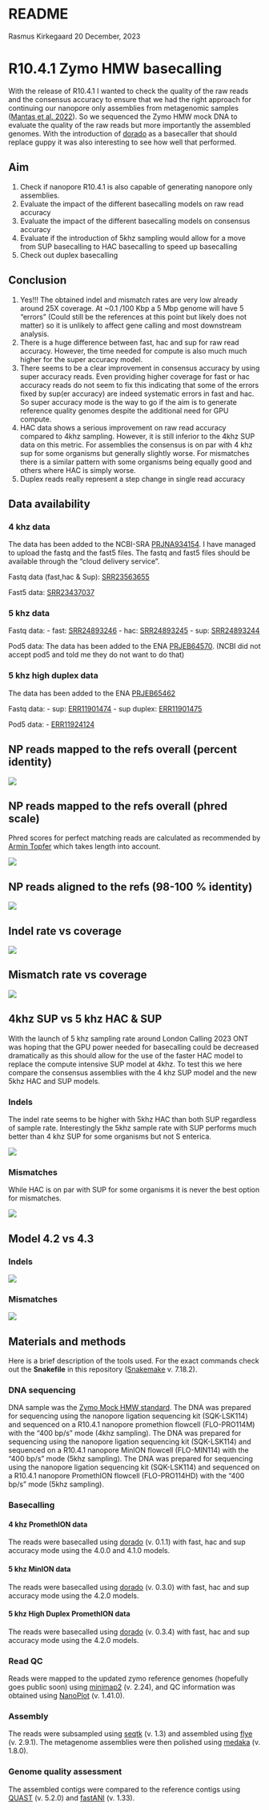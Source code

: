 README
================
Rasmus Kirkegaard
20 December, 2023

# R10.4.1 Zymo HMW basecalling

With the release of R10.4.1 I wanted to check the quality of the raw
reads and the consensus accuracy to ensure that we had the right
approach for continuing our nanopore only assemblies from metagenomic
samples ([Mantas et
al. 2022](https://www.nature.com/articles/s41592-022-01539-7)). So we
sequenced the Zymo HMW mock DNA to evaluate the quality of the raw reads
but more importantly the assembled genomes. With the introduction of
[dorado](https://github.com/nanoporetech/dorado) as a basecaller that
should replace guppy it was also interesting to see how well that
performed.

## Aim

1.  Check if nanopore R10.4.1 is also capable of generating nanopore
    only assemblies.
2.  Evaluate the impact of the different basecalling models on raw read
    accuracy
3.  Evaluate the impact of the different basecalling models on consensus
    accuracy
4.  Evaluate if the introduction of 5khz sampling would allow for a move
    from SUP basecalling to HAC basecalling to speed up basecalling
5.  Check out duplex basecalling

## Conclusion

1.  Yes!!! The obtained indel and mismatch rates are very low already
    around 25X coverage. At \~0.1 /100 Kbp a 5 Mbp genome will have 5
    “errors” (Could still be the references at this point but likely
    does not matter) so it is unlikely to affect gene calling and most
    downstream analysis.
2.  There is a huge difference between fast, hac and sup for raw read
    accuracy. However, the time needed for compute is also much much
    higher for the super accuracy model.
3.  There seems to be a clear improvement in consensus accuracy by using
    super accuracy reads. Even providing higher coverage for fast or hac
    accuracy reads do not seem to fix this indicating that some of the
    errors fixed by sup(er accuracy) are indeed systematic errors in
    fast and hac. So super accuracy mode is the way to go if the aim is
    to generate reference quality genomes despite the additional need
    for GPU compute.
4.  HAC data shows a serious improvement on raw read accuracy compared
    to 4khz sampling. However, it is still inferior to the 4khz SUP data
    on this metric. For assemblies the consensus is on par with 4 khz
    sup for some organisms but generally slightly worse. For mismatches
    there is a similar pattern with some organisms being equally good
    and others where HAC is simply worse.
5.  Duplex reads really represent a step change in single read accuracy

## Data availability

### 4 khz data

The data has been added to the NCBI-SRA
[PRJNA934154](https://www.ncbi.nlm.nih.gov/bioproject/PRJNA934154). I
have managed to upload the fastq and the fast5 files. The fastq and
fast5 files should be available through the “cloud delivery service”.

Fastq data (fast,hac & Sup):
[SRR23563655](https://trace.ncbi.nlm.nih.gov/Traces/?view=run_browser&page_size=10&acc=SRR23563655&display=data-access)

Fast5 data:
[SRR23437037](https://trace.ncbi.nlm.nih.gov/Traces/?view=run_browser&acc=SRR23437037&display=data-access)

### 5 khz data

Fastq data: - fast:
[SRR24893246](https://trace.ncbi.nlm.nih.gov/Traces/?view=run_browser&page_size=10&acc=SRR24893246&display=data-access) -
hac:
[SRR24893245](https://trace.ncbi.nlm.nih.gov/Traces/?view=run_browser&page_size=10&acc=SRR24893245&display=data-access) -
sup:
[SRR24893244](https://trace.ncbi.nlm.nih.gov/Traces/?view=run_browser&page_size=10&acc=SRR24893244&display=data-access)

Pod5 data: The data has been added to the ENA
[PRJEB64570](https://www.ebi.ac.uk/ena/browser/view/PRJEB64570). (NCBI
did not accept pod5 and told me they do not want to do that)

### 5 khz high duplex data

The data has been added to the ENA
[PRJEB65462](https://www.ebi.ac.uk/ena/browser/view/PRJEB65462)

Fastq data: - sup:
[ERR11901474](https://www.ebi.ac.uk/ena/browser/view/ERR11901474) - sup
duplex:
[ERR11901475](https://www.ebi.ac.uk/ena/browser/view/ERR11901475)

Pod5 data: -
[ERR11924124](https://www.ebi.ac.uk/ena/browser/view/ERR11924124)

## NP reads mapped to the refs overall (percent identity)

![](README_files/figure-gfm/unnamed-chunk-1-1.png)<!-- -->

## NP reads mapped to the refs overall (phred scale)

Phred scores for perfect matching reads are calculated as recommended by
[Armin
Topfer](https://twitter.com/kirk3gaard/status/1397457000217423873) which
takes length into account.

![](README_files/figure-gfm/unnamed-chunk-2-1.png)<!-- -->

## NP reads aligned to the refs (98-100 % identity)

![](README_files/figure-gfm/unnamed-chunk-3-1.png)<!-- -->

## Indel rate vs coverage

![](README_files/figure-gfm/unnamed-chunk-4-1.png)<!-- -->

## Mismatch rate vs coverage

![](README_files/figure-gfm/unnamed-chunk-5-1.png)<!-- -->

## 4khz SUP vs 5 khz HAC & SUP

With the launch of 5 khz sampling rate around London Calling 2023 ONT
was hoping that the GPU power needed for basecalling could be decreased
dramatically as this should allow for the use of the faster HAC model to
replace the compute intensive SUP model at 4khz. To test this we here
compare the consensus assemblies with the 4 khz SUP model and the new
5khz HAC and SUP models.

### Indels

The indel rate seems to be higher with 5khz HAC than both SUP regardless
of sample rate. Interestingly the 5khz sample rate with SUP performs
much better than 4 khz SUP for some organisms but not S enterica.

![](README_files/figure-gfm/unnamed-chunk-6-1.png)<!-- -->

### Mismatches

While HAC is on par with SUP for some organisms it is never the best
option for mismatches.

![](README_files/figure-gfm/unnamed-chunk-7-1.png)<!-- -->

## Model 4.2 vs 4.3

### Indels

![](README_files/figure-gfm/unnamed-chunk-8-1.png)<!-- -->

### Mismatches

![](README_files/figure-gfm/unnamed-chunk-9-1.png)<!-- -->

## Materials and methods

Here is a brief description of the tools used. For the exact commands
check out the **Snakefile** in this repository
([Snakemake](https://snakemake.readthedocs.io/en/stable/) v. 7.18.2).

### DNA sequencing

DNA sample was the [Zymo Mock HMW
standard](https://zymoresearch.eu/products/zymobiomics-hmw-dna-standard).
The DNA was prepared for sequencing using the nanopore ligation
sequencing kit (SQK-LSK114) and sequenced on a R10.4.1 nanopore
promethion flowcell (FLO-PRO114M) with the “400 bp/s” mode (4khz
sampling). The DNA was prepared for sequencing using the nanopore
ligation sequencing kit (SQK-LSK114) and sequenced on a R10.4.1 nanopore
MinION flowcell (FLO-MIN114) with the “400 bp/s” mode (5khz sampling).
The DNA was prepared for sequencing using the nanopore ligation
sequencing kit (SQK-LSK114) and sequenced on a R10.4.1 nanopore
PromethION flowcell (FLO-PRO114HD) with the “400 bp/s” mode (5khz
sampling).

### Basecalling

#### 4 khz PromethION data

The reads were basecalled using
[dorado](https://github.com/nanoporetech/dorado) (v. 0.1.1) with fast,
hac and sup accuracy mode using the 4.0.0 and 4.1.0 models.

#### 5 khz MinION data

The reads were basecalled using
[dorado](https://github.com/nanoporetech/dorado) (v. 0.3.0) with fast,
hac and sup accuracy mode using the 4.2.0 models.

#### 5 khz High Duplex PromethION data

The reads were basecalled using
[dorado](https://github.com/nanoporetech/dorado) (v. 0.3.4) with fast,
hac and sup accuracy mode using the 4.2.0 models.

### Read QC

Reads were mapped to the updated zymo reference genomes (hopefully goes
public soon) using [minimap2](https://github.com/lh3/minimap2) (v.
2.24), and QC information was obtained using
[NanoPlot](https://github.com/wdecoster/NanoPlot) (v. 1.41.0).

### Assembly

The reads were subsampled using [seqtk](https://github.com/lh3/seqtk)
(v. 1.3) and assembled using [flye](https://github.com/fenderglass/Flye)
(v. 2.9.1). The metagenome assemblies were then polished using
[medaka](https://github.com/nanoporetech/medaka) (v. 1.8.0).

### Genome quality assessment

The assembled contigs were compared to the reference contigs using
[QUAST](https://github.com/ablab/quast) (v. 5.2.0) and
[fastANI](https://github.com/ParBLiSS/FastANI) (v. 1.33).
